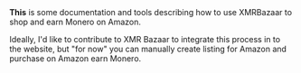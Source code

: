 <html><body>
<b>This</b> is some documentation and tools describing how to use XMRBazaar to shop and earn Monero on Amazon.

Ideally, I'd like to contribute to XMR Bazaar to integrate this process in to the website, but "for now" you can manually create listing for Amazon and purchase on Amazon earn Monero.
</body></html>
